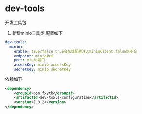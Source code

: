 # dev-tools
开发工具包

1. 新增minio工具类,配置如下
```yml
dev-tools:
  minio:
    enable: true/false true会加载配置注入minioClient,false则不会
    endpoint: minio地址
    port: minio端口
    accessKey: minio accessKey
    secretKey: minio secretKey
```
依赖如下
```xml
<dependency>
    <groupId>com.fxytb</groupId>
    <artifactId>dev-tools-configuration</artifactId>
    <version>1.0.2</version>
</dependency>
```
